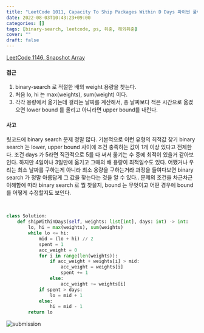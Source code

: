 ```yaml
---
title: "LeetCode 1011, Capacity To Ship Packages Within D Days 파이썬 풀이 해설"
date: 2022-08-03T10:43:23+09:00
categories: []
tags: [binary-search, leetcode, ps, 취준, 해외취준]
cover: ""
draft: false
---
```


[LeetCode 1146, Snapshot Array](https://leetcode.com/problems/capacity-to-ship-packages-within-d-days/)

#### **접근**

1. binary-search 로 적절한 배의 weight 용량을 찾는다.
2. 처음 lo, hi 는 max(weights), sum(weight) 이다.
3. 각각 용량에서 옮기는데 걸리는 날짜를 계산해서, 총 날짜보다 적은 시간으로 옮겼으면 lower bound 를 올리고 아니라면 upper bound를 내린다.

#### **사고**

릿코드에 binary search 문제 정말 많다.
기본적으로 이런 유형의 최적값 찾기 binary search 는 lower, upper bound 사이에 조건 충족하는 값이 1개 이상 있다고 전제한다. 조건 days 가 5라면 직관적으로 5를 다 써서 옮기는 수 중에 최적이 있을거 같아보인다. 하지만 4일이나 3일만에 옮기고 그때의 배 용량이 최적일수도 있다. 어쨌거나 우리는 최소 날짜를 구하는게 아니라 최소 용량을 구하는거라 과정을 들여다보면 binary search 가 정말 아름답게 그 값을 찾는다는 것을 알 수 있다..
문제의 조건을 차근차근 이해함에 따라 binary search 로 뭘 찾을지, bound 는 무엇이고 어떤 경우에 bound 를 어떻게 수정할지도 보인다.

&nbsp;

```python
class Solution:
    def shipWithinDays(self, weights: list[int], days: int) -> int:
        lo, hi = max(weights), sum(weights)
        while lo <= hi:
            mid = (lo + hi) // 2
            spent = 1
            acc_weight = 0
            for i in range(len(weights)):
                if acc_weight + weights[i] > mid:
                    acc_weight = weights[i]
                    spent += 1
                else:
                    acc_weight += weights[i]
            if spent > days:
                lo = mid + 1
            else:
                hi = mid - 1
        return lo
```

![submission](/img/lc1011.png)
